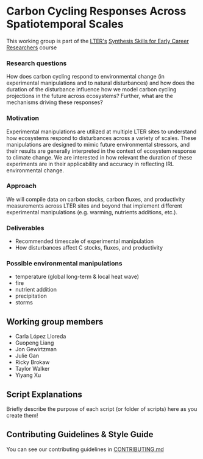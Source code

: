 # Carbon Cycling Responses Across Spatiotemporal Scales

This working group is part of the [LTER's](https://lternet.edu/) [Synthesis Skills for Early Career Researchers](https://lter.github.io/ssecr/) course

### Research questions
How does carbon cycling respond to environmental change (in experimental manipulations and to natural disturbances) and how does the duration of the disturbance influence how we model carbon cycling projections in the future across ecosystems? Further, what are the mechanisms driving these responses?

### Motivation
Experimental manipulations are utilized at multiple LTER sites to understand how ecosystems respond to disturbances across a variety of scales. These manipulations are designed to mimic future environmental stressors, and their results are generally interpreted in the context of ecosystem response to climate change. We are interested in how relevant the duration of these experiments are in their applicability and accuracy in reflecting IRL environmental change.

### Approach
We will compile data on carbon stocks, carbon fluxes, and productivity measurements across LTER sites and beyond that implement different experimental manipulations (e.g. warming, nutrients additions, etc.).

### Deliverables
- Recommended timescale of experimental manipulation
- How disturbances affect C stocks, fluxes, and productivity

### Possible environmental manipulations
- temperature (global long-term & local heat wave)
- fire
- nutrient addition
- precipitation
- storms

## Working group members
- Carla López Lloreda
- Guopeng Liang
- Jon Gewirtzman
- Julie Gan
- Ricky Brokaw
- Taylor Walker
- Yiyang Xu

## Script Explanations

Briefly describe the purpose of each script (or folder of scripts) here as you create them!

## Contributing Guidelines & Style Guide

You can see our contributing guidelines in [CONTRIBUTING.md](https://github.com/lter/ssecr-c-cycling/blob/main/CONTRIBUTING.md)
